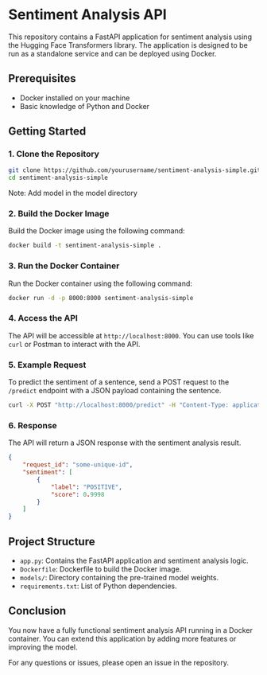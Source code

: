 # Sentiment Analysis API

This repository contains a FastAPI application for sentiment analysis using the Hugging Face Transformers library. The application is designed to be run as a standalone service and can be deployed using Docker.

## Prerequisites

- Docker installed on your machine
- Basic knowledge of Python and Docker

## Getting Started

### 1. Clone the Repository

```sh
git clone https://github.com/yourusername/sentiment-analysis-simple.git
cd sentiment-analysis-simple
```
Note: Add model in the model directory

### 2. Build the Docker Image

Build the Docker image using the following command:

```sh
docker build -t sentiment-analysis-simple .
```

### 3. Run the Docker Container

Run the Docker container using the following command:

```sh
docker run -d -p 8000:8000 sentiment-analysis-simple
```

### 4. Access the API

The API will be accessible at `http://localhost:8000`. You can use tools like `curl` or Postman to interact with the API.

### 5. Example Request

To predict the sentiment of a sentence, send a POST request to the `/predict` endpoint with a JSON payload containing the sentence.

```sh
curl -X POST "http://localhost:8000/predict" -H "Content-Type: application/json" -d '{"sentence": "I love this product!"}'
```

### 6. Response

The API will return a JSON response with the sentiment analysis result.

```json
{
    "request_id": "some-unique-id",
    "sentiment": [
        {
            "label": "POSITIVE",
            "score": 0.9998
        }
    ]
}
```

## Project Structure

- `app.py`: Contains the FastAPI application and sentiment analysis logic.
- `Dockerfile`: Dockerfile to build the Docker image.
- `models/`: Directory containing the pre-trained model weights.
- `requirements.txt`: List of Python dependencies.

## Conclusion

You now have a fully functional sentiment analysis API running in a Docker container. You can extend this application by adding more features or improving the model.

For any questions or issues, please open an issue in the repository.
